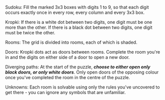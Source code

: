 Sudoku: Fill the marked 3x3 boxes with digits 1 to 9, so that each digit occurs exactly once in every row, every column and every 3x3 box.

Kropki: If there is a white dot between two digits, one digit must be one more than the other. If there is a black dot between two digits, one digit must be twice the other.

Rooms: The grid is divided into rooms, each of which is shaded.

Doors: Kropki dots act as doors between rooms. Complete the room you're in and the digits on either side of a door to open a new door.

Diverging paths: At the start of the puzzle, ***choose to either open only black doors, or only white doors***. Only open doors of the opposing colour once you've completed the room in the centre of the puzzle.

Unknowns: Each room is solvable using only the rules you've uncovered to get there - you can ignore any symbols that are unfamiliar.